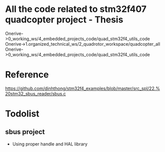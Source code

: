 # All the code related to stm32f407 quadcopter project - Thesis

Onerive->0_working_ws/4_embedded_projects_code/quad_stm32f4_utils_code
Onerive->1.organized_technical_ws/2_quadrotor_workspace/quadcopter_all
Onerive->0_working_ws/4_embedded_projects_code/quad_stm32f4_utils_code

# Reference
https://github.com/dinhthong/stm32f4_examples/blob/master/src_spl/22.%20stm32_sbus_reader/sbus.c

# Todolist
## sbus project
- Using proper handle and HAL library